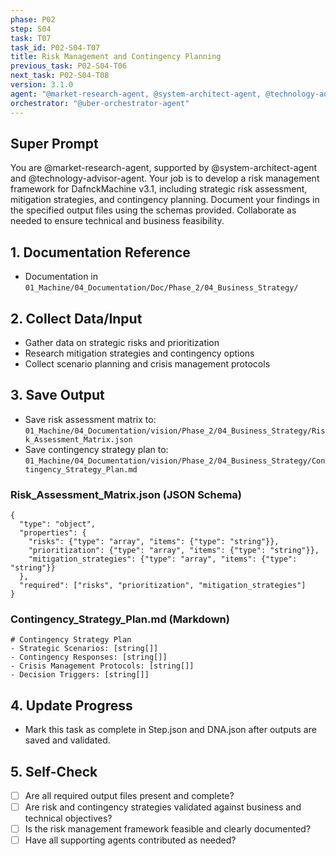 ```yaml
---
phase: P02
step: S04
task: T07
task_id: P02-S04-T07
title: Risk Management and Contingency Planning
previous_task: P02-S04-T06
next_task: P02-S04-T08
version: 3.1.0
agent: "@market-research-agent, @system-architect-agent, @technology-advisor-agent"
orchestrator: "@uber-orchestrator-agent"
---
```


## Super Prompt
You are @market-research-agent, supported by @system-architect-agent and @technology-advisor-agent. Your job is to develop a risk management framework for DafnckMachine v3.1, including strategic risk assessment, mitigation strategies, and contingency planning. Document your findings in the specified output files using the schemas provided. Collaborate as needed to ensure technical and business feasibility.

## 1. Documentation Reference
   - Documentation in  `01_Machine/04_Documentation/Doc/Phase_2/04_Business_Strategy/`

## 2. Collect Data/Input
- Gather data on strategic risks and prioritization
- Research mitigation strategies and contingency options
- Collect scenario planning and crisis management protocols

## 3. Save Output
- Save risk assessment matrix to: `01_Machine/04_Documentation/vision/Phase_2/04_Business_Strategy/Risk_Assessment_Matrix.json`
- Save contingency strategy plan to: `01_Machine/04_Documentation/vision/Phase_2/04_Business_Strategy/Contingency_Strategy_Plan.md`

### Risk_Assessment_Matrix.json (JSON Schema)
```
{
  "type": "object",
  "properties": {
    "risks": {"type": "array", "items": {"type": "string"}},
    "prioritization": {"type": "array", "items": {"type": "string"}},
    "mitigation_strategies": {"type": "array", "items": {"type": "string"}}
  },
  "required": ["risks", "prioritization", "mitigation_strategies"]
}
```

### Contingency_Strategy_Plan.md (Markdown)
```
# Contingency Strategy Plan
- Strategic Scenarios: [string[]]
- Contingency Responses: [string[]]
- Crisis Management Protocols: [string[]]
- Decision Triggers: [string[]]
```

## 4. Update Progress
- Mark this task as complete in Step.json and DNA.json after outputs are saved and validated.

## 5. Self-Check
- [ ] Are all required output files present and complete?
- [ ] Are risk and contingency strategies validated against business and technical objectives?
- [ ] Is the risk management framework feasible and clearly documented?
- [ ] Have all supporting agents contributed as needed? 